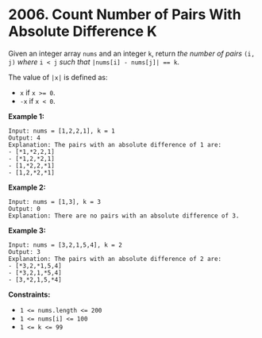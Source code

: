 # 2006. Count Number of Pairs With Absolute Difference K

Given an integer array `nums` and an integer `k`, return *the number of pairs* `(i, j)` *where* `i < j` *such that* `|nums[i] - nums[j]| == k`.

The value of `|x|` is defined as:

- `x` if `x >= 0`.
- `-x` if `x < 0`.

**Example 1:**

```()
Input: nums = [1,2,2,1], k = 1
Output: 4
Explanation: The pairs with an absolute difference of 1 are:
- [*1,*2,2,1]
- [*1,2,*2,1]
- [1,*2,2,*1]
- [1,2,*2,*1]
```

**Example 2:**

```()
Input: nums = [1,3], k = 3
Output: 0
Explanation: There are no pairs with an absolute difference of 3.
```

**Example 3:**

```()
Input: nums = [3,2,1,5,4], k = 2
Output: 3
Explanation: The pairs with an absolute difference of 2 are:
- [*3,2,*1,5,4]
- [*3,2,1,*5,4]
- [3,*2,1,5,*4]
```

**Constraints:**

- `1 <= nums.length <= 200`
- `1 <= nums[i] <= 100`
- `1 <= k <= 99`
